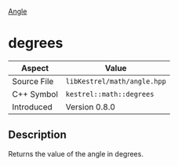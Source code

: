 [Angle](index.md)
# degrees
| Aspect | Value |
| --- | --- |
| Source File | `libKestrel/math/angle.hpp` |
| C++ Symbol | `kestrel::math::degrees` |
| Introduced | Version 0.8.0 |
## Description
Returns the value of the angle in degrees.
